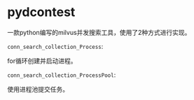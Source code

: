 # pydcontest
一款python编写的milvus并发搜索工具，使用了2种方式进行实现。

`conn_search_collection_Process`:

for循环创建并启动进程。



`conn_search_collection_ProcessPool`:

使用进程池提交任务。
